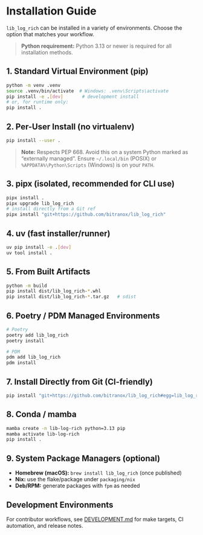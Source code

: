 # Installation Guide

`lib_log_rich` can be installed in a variety of environments. Choose the option that matches your workflow.

> **Python requirement:** Python 3.13 or newer is required for all installation methods.

## 1. Standard Virtual Environment (pip)

```bash
python -m venv .venv
source .venv/bin/activate  # Windows: .venv\Scripts\activate
pip install -e .[dev]       # development install
# or, for runtime only:
pip install .
```

## 2. Per-User Install (no virtualenv)

```bash
pip install --user .
```

> **Note:** Respects PEP 668. Avoid this on a system Python marked as “externally managed”. Ensure `~/.local/bin` (POSIX) or `%APPDATA%\Python\Scripts` (Windows) is on your `PATH`.

## 3. pipx (isolated, recommended for CLI use)

```bash
pipx install .
pipx upgrade lib_log_rich
# install directly from a Git ref
pipx install "git+https://github.com/bitranox/lib_log_rich"
```

## 4. uv (fast installer/runner)

```bash
uv pip install -e .[dev]
uv tool install .
```

## 5. From Built Artifacts

```bash
python -m build
pip install dist/lib_log_rich-*.whl
pip install dist/lib_log_rich-*.tar.gz   # sdist
```

## 6. Poetry / PDM Managed Environments

```bash
# Poetry
poetry add lib_log_rich
poetry install

# PDM
pdm add lib_log_rich
pdm install
```

## 7. Install Directly from Git (CI-friendly)

```bash
pip install "git+https://github.com/bitranox/lib_log_rich#egg=lib_log_rich"
```

## 8. Conda / mamba

```bash
mamba create -n lib-log-rich python=3.13 pip
mamba activate lib-log-rich
pip install .
```

## 9. System Package Managers (optional)

- **Homebrew (macOS):** `brew install lib_log_rich` (once published)
- **Nix:** use the flake/package under `packaging/nix`
- **Deb/RPM:** generate packages with `fpm` as needed

## Development Environments

For contributor workflows, see [DEVELOPMENT.md](DEVELOPMENT.md) for make targets, CI automation, and release notes.
